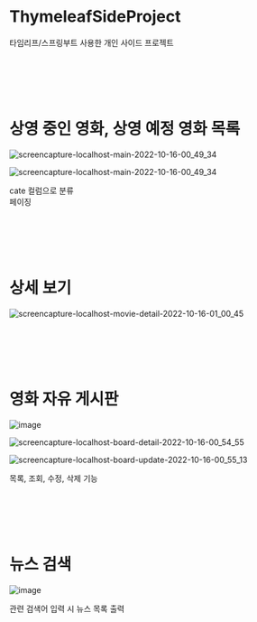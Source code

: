 # ThymeleafSideProject
타임리프/스프링부트 사용한 개인 사이드 프로젝트

<br /><br /><br /><br />


<h1>상영 중인 영화, 상영 예정 영화 목록</h1>

![screencapture-localhost-main-2022-10-16-00_49_34](https://user-images.githubusercontent.com/107673658/195995668-e541a038-ec18-4d21-82b7-bbbc54dd5125.png)

![screencapture-localhost-main-2022-10-16-00_49_34](https://user-images.githubusercontent.com/107673658/195995710-2efc2a91-676c-4990-bc82-d8b50fad356c.png)


cate 컬럼으로 분류<br>
페이징


<br /><br /><br /><br />


<h1>상세 보기</h1>

![screencapture-localhost-movie-detail-2022-10-16-01_00_45](https://user-images.githubusercontent.com/107673658/195996224-9d337442-52a1-4637-88ac-f6460009a1e7.png)



<br /><br /><br /><br />


<h1>영화 자유 게시판</h1>

![image](https://user-images.githubusercontent.com/107673658/195996126-e6ce19fb-d6cc-4088-b903-4f059201c600.png)

![screencapture-localhost-board-detail-2022-10-16-00_54_55](https://user-images.githubusercontent.com/107673658/195995949-e1d23922-5991-4081-b769-ae4950550f59.png)

![screencapture-localhost-board-update-2022-10-16-00_55_13](https://user-images.githubusercontent.com/107673658/195996000-ed812ee1-c10d-444d-8795-2b8de5ef9cae.png)



목록, 조회, 수정, 삭제 기능




<br /><br /><br /><br />


<h1>뉴스 검색</h1>

![image](https://user-images.githubusercontent.com/107673658/195996143-4adaa758-8676-4797-9068-9548bb605007.png)


관련 검색어 입력 시 뉴스 목록 출력
